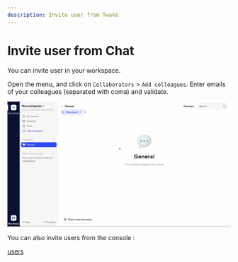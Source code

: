 ```yaml
---
description: Invite user from Twake
---
```


# Invite user from Chat

You can invite user in your workspace.

Open the menu, and click on `Collaborators` &gt; `Add colleagues`. Enter emails of your colleagues \(separated with coma\) and validate.

![](../../assets/invitefromtwake.gif)

You can also invite users from the console :

[users](../console/users.md)
